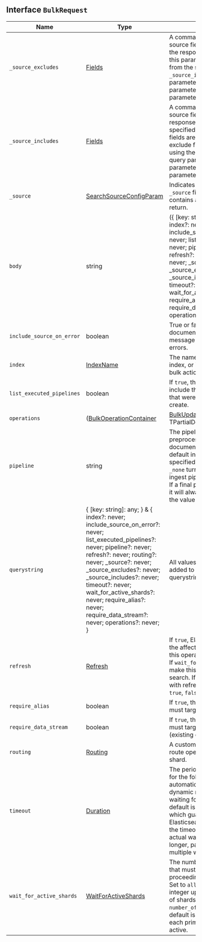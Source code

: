 ## Interface `BulkRequest`

| Name | Type | Description |
| - | - | - |
| `_source_excludes` | [Fields](./Fields.md) | A comma-separated list of source fields to exclude from the response. You can also use this parameter to exclude fields from the subset specified in `_source_includes` query parameter. If the `_source` parameter is `false`, this parameter is ignored. |
| `_source_includes` | [Fields](./Fields.md) | A comma-separated list of source fields to include in the response. If this parameter is specified, only these source fields are returned. You can exclude fields from this subset using the `_source_excludes` query parameter. If the `_source` parameter is `false`, this parameter is ignored. |
| `_source` | [SearchSourceConfigParam](./SearchSourceConfigParam.md) | Indicates whether to return the `_source` field ( `true` or `false`) or contains a list of fields to return. |
| `body` | string | ({ [key: string]: any; } & { index?: never; include_source_on_error?: never; list_executed_pipelines?: never; pipeline?: never; refresh?: never; routing?: never; _source?: never; _source_excludes?: never; _source_includes?: never; timeout?: never; wait_for_active_shards?: never; require_alias?: never; require_data_stream?: never; operations?: never; }) | All values in `body` will be added to the request body. |
| `include_source_on_error` | boolean | True or false if to include the document source in the error message in case of parsing errors. |
| `index` | [IndexName](./IndexName.md) | The name of the data stream, index, or index alias to perform bulk actions on. |
| `list_executed_pipelines` | boolean | If `true`, the response will include the ingest pipelines that were run for each index or create. |
| `operations` | ([BulkOperationContainer](./BulkOperationContainer.md) | [BulkUpdateAction](./BulkUpdateAction.md)<TDocument, TPartialDocument> | TDocument)[] | &nbsp; |
| `pipeline` | string | The pipeline identifier to use to preprocess incoming documents. If the index has a default ingest pipeline specified, setting the value to `_none` turns off the default ingest pipeline for this request. If a final pipeline is configured, it will always run regardless of the value of this parameter. |
| `querystring` | { [key: string]: any; } & { index?: never; include_source_on_error?: never; list_executed_pipelines?: never; pipeline?: never; refresh?: never; routing?: never; _source?: never; _source_excludes?: never; _source_includes?: never; timeout?: never; wait_for_active_shards?: never; require_alias?: never; require_data_stream?: never; operations?: never; } | All values in `querystring` will be added to the request querystring. |
| `refresh` | [Refresh](./Refresh.md) | If `true`, Elasticsearch refreshes the affected shards to make this operation visible to search. If `wait_for`, wait for a refresh to make this operation visible to search. If `false`, do nothing with refreshes. Valid values: `true`, `false`, `wait_for`. |
| `require_alias` | boolean | If `true`, the request's actions must target an index alias. |
| `require_data_stream` | boolean | If `true`, the request's actions must target a data stream (existing or to be created). |
| `routing` | [Routing](./Routing.md) | A custom value that is used to route operations to a specific shard. |
| `timeout` | [Duration](./Duration.md) | The period each action waits for the following operations: automatic index creation, dynamic mapping updates, and waiting for active shards. The default is `1m` (one minute), which guarantees Elasticsearch waits for at least the timeout before failing. The actual wait time could be longer, particularly when multiple waits occur. |
| `wait_for_active_shards` | [WaitForActiveShards](./WaitForActiveShards.md) | The number of shard copies that must be active before proceeding with the operation. Set to `all` or any positive integer up to the total number of shards in the index ( `number_of_replicas+1`). The default is `1`, which waits for each primary shard to be active. |
